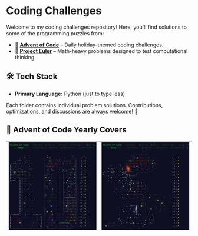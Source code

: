 # Coding Challenges

Welcome to my coding challenges repository! Here, you'll find solutions to some of the programming puzzles from:

- 🎄 **[Advent of Code](https://adventofcode.com)** – Daily holiday-themed coding challenges.
- 🔢 **[Project Euler](https://projecteuler.net/progress)** – Math-heavy problems designed to test computational thinking.

## 🛠️ Tech Stack
- **Primary Language:** Python (just to type less)

Each folder contains individual problem solutions. Contributions, optimizations, and discussions are always welcome! 🤝

## 📸 Advent of Code Yearly Covers

| ![2024](Advent%20of%20Code/2024/2024.png) | ![2023](Advent%20of%20Code/2023/2023.png) |
|--------------------------------------------|--------------------------------------------|
